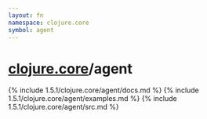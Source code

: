 ```yaml
---
layout: fn
namespace: clojure.core
symbol: agent
---
```


# [clojure.core](../)/agent

{% include 1.5.1/clojure.core/agent/docs.md %}
{% include 1.5.1/clojure.core/agent/examples.md %}
{% include 1.5.1/clojure.core/agent/src.md %}

